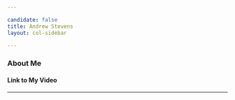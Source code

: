 ```yaml
---

candidate: false
title: Andrew Stevens
layout: col-sidebar

---
```


### About Me

#### Link to My Video

---


